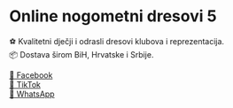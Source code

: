 <!DOCTYPE html>
<html lang="bs">
<head>
  <meta charset="UTF-8">
  <meta name="viewport" content="width=device-width, initial-scale=1.0">
  <title>Online nogometni dresovi 5 ⚽</title>
</head>
<body>
  <h1>Online nogometni dresovi 5</h1>
  <p>⚽ Kvalitetni dječji i odrasli dresovi klubova i reprezentacija.<br>
  📦 Dostava širom BiH, Hrvatske i Srbije.</p>
  <a href="https://www.facebook.com/onlineprodaja8" target="_blank">📘 Facebook</a><br>
  <a href="https://www.tiktok.com/@online.nogometni?_r=1&_t=ZN-910gIGlnXJG" target="_blank">🎥 TikTok</a><br>
  <a href="https://wa.me/38763982093" target="_blank">💬 WhatsApp</a>
</body>
</html>

